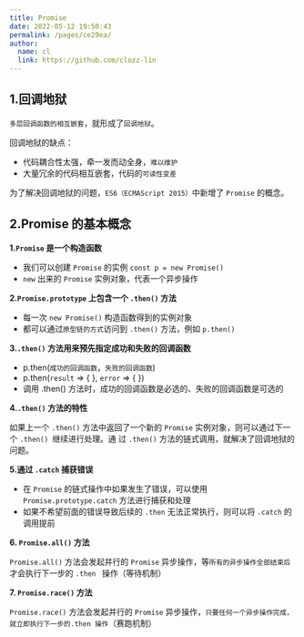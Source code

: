 ```yaml
---
title: Promise
date: 2022-05-12 19:50:43
permalink: /pages/ce29ea/
author:
  name: cl
  link: https://github.com/clozz-lin
---
```


## 1.回调地狱

`多层回调函数的相互嵌套`，就形成了`回调地狱`。

回调地狱的缺点：

- 代码耦合性太强，牵一发而动全身，`难以维护`
- 大量冗余的代码相互嵌套，代码的`可读性变差`

为了解决回调地狱的问题，`ES6（ECMAScript 2015）`中新增了 `Promise` 的概念。

## 2.Promise 的基本概念

**1.`Promise` 是一个构造函数**

- 我们可以创建 `Promise` 的实例 `const p = new Promise()`
- `new` 出来的 `Promise` 实例对象，代表一个异步操作

**2.`Promise.prototype` 上包含一个 `.then()` 方法**

- 每一次 `new Promise()` 构造函数得到的实例对象
- 都可以通过`原型链的方式`访问到 `.then()` 方法，例如 `p.then()`

**3.`.then()` 方法用来预先指定成功和失败的回调函数**

- p.then(`成功的回调函数`，`失败的回调函数`)
- p.then(`result` => { }, `error` => { })
- 调用 .then() 方法时，成功的回调函数是必选的、失败的回调函数是可选的

**4.`.then()` 方法的特性**

  如果上一个 `.then()` 方法中返回了一个新的 `Promise` 实例对象，则可以通过下一个 `.then() `继续进行处理。通
  过 `.then()` 方法的链式调用，就解决了回调地狱的问题。

**5.通过 `.catch` 捕获错误**

- 在 `Promise` 的链式操作中如果发生了错误，可以使用 `Promise.prototype.catch` 方法进行捕获和处理
- 如果不希望前面的错误导致后续的 `.then` 无法正常执行，则可以将 `.catch` 的调用提前

**6. `Promise.all()` 方法**

`Promise.all()` 方法会发起并行的 `Promise` 异步操作，等`所有的异步操作全部结束后`才会执行下一步的 `.then `
操作（等待机制）

**7. `Promise.race()` 方法**

`Promise.race()` 方法会发起并行的 `Promise` 异步操作，`只要任何一个异步操作完成，就立即执行下一步的.then 操作`（赛跑机制）
